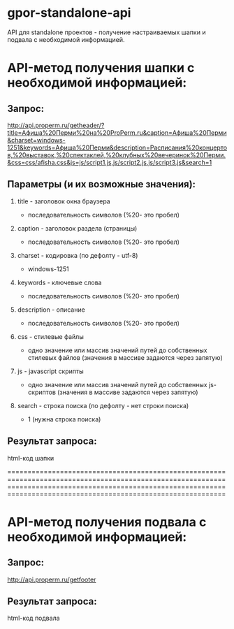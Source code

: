 gpor-standalone-api
===================

API для standalone проектов - получение настраиваемых шапки и подвала с необходимой информацией.


API-метод получения шапки с необходимой информацией:
======================================================

Запрос: 
-------
http://api.properm.ru/getheader/?title=Афиша%20Перми%20на%20ProPerm.ru&caption=Афиша%20Перми&charset=windows-1251&keywords=Афиша%20Перми&description=Расписания%20концертов,%20выставок,%20спектаклей,%20клубных%20вечеринок%20Перми.&css=css/afisha.css&js=js/script1.js,js/script2.js,js/script3.js&search=1

										
Параметры (и их возможные значения):
------------------------------------

1. title - заголовок окна браузера
   - последовательность символов (%20- это пробел)
   
2. caption - заголовок раздела (страницы)
   - последовательность символов (%20- это пробел)

3. charset - кодировка (по дефолту - utf-8)
   - windows-1251
   
4. keywords - ключевые слова
   - последовательность символов (%20- это пробел)
   
5. description - описание
   - последовательность символов (%20- это пробел)
   
6. css - стилевые файлы
   - одно значение или массив значений путей до собственных стилевых файлов (значения в массиве задаются через запятую)
   
7. js - javascript скрипты
   - одно значение или массив значений путей до собственных js-скриптов (значения в массиве задаются через запятую)
   
8. search - строка поиска (по дефолту - нет строки поиска)
   - 1 (нужна строка поиска)

   
Результат запроса:
------------------
html-код шапки

========================================================================================================================================================================================================================


API-метод получения подвала с необходимой информацией:
======================================================
Запрос: 
-------
http://api.properm.ru/getfooter


Результат запроса:
-----------------
html-код подвала